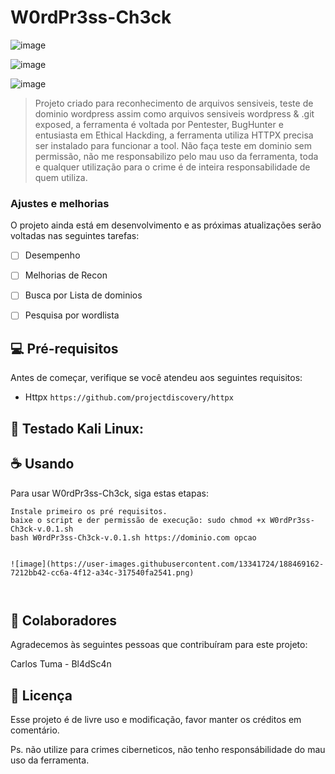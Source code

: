 # W0rdPr3ss-Ch3ck

![image](https://user-images.githubusercontent.com/13341724/188468882-68afc954-4211-4224-9a61-1736a4447d4b.png)

![image](https://user-images.githubusercontent.com/13341724/188468521-90c11f1c-7f0d-4be9-aac7-3e4c699c4ae2.png)

![image](https://user-images.githubusercontent.com/13341724/188468412-90684b91-ca71-4007-9b6c-d666f0635864.png)

> Projeto criado para reconhecimento de arquivos sensiveis, teste de dominio wordpress assim como arquivos sensiveis wordpress & .git exposed, a ferramenta é voltada por Pentester, BugHunter e entusiasta em Ethical Hackding, a ferramenta utiliza  HTTPX precisa ser instalado para funcionar a tool.
> Não faça teste em dominio sem permissão, não me responsabilizo pelo mau uso da ferramenta, toda e qualquer utilização para o crime é de inteira responsabilidade de quem utiliza.

### Ajustes e melhorias

O projeto ainda está em desenvolvimento e as próximas atualizações serão voltadas nas seguintes tarefas:

- [ ] Desempenho
- [ ] Melhorias de Recon 
- [ ] Busca por Lista de dominios
- [ ] Pesquisa por wordlista


## 💻 Pré-requisitos

Antes de começar, verifique se você atendeu aos seguintes requisitos:

* Httpx `https://github.com/projectdiscovery/httpx`


## 🚀 Testado Kali Linux:

## ☕ Usando <W0rdPr3ss-Ch3ck>

Para usar W0rdPr3ss-Ch3ck, siga estas etapas:

```
Instale primeiro os pré requisitos.
baixe o script e der permissão de execução: sudo chmod +x W0rdPr3ss-Ch3ck-v.0.1.sh
bash W0rdPr3ss-Ch3ck-v.0.1.sh https://dominio.com opcao
 
  
![image](https://user-images.githubusercontent.com/13341724/188469162-7212bb42-cc6a-4f12-a34c-317540fa2541.png)
  
    
```

## 🤝 Colaboradores

Agradecemos às seguintes pessoas que contribuíram para este projeto:

Carlos Tuma - Bl4dSc4n</b>


## 📝 Licença

Esse projeto é de livre uso e modificação, favor manter os créditos em comentário.
 
Ps. não utilize para crimes ciberneticos, não tenho responsábilidade do mau uso da ferramenta.



